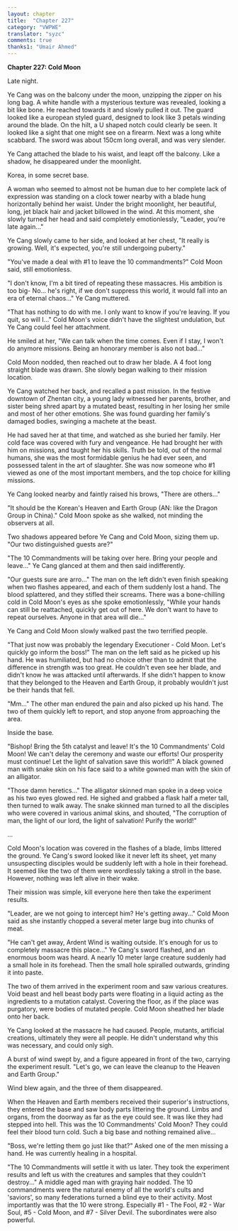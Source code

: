 ```yaml
---
layout: chapter
title:  "Chapter 227"
category: "VWPWE"
translator: "syzc"
comments: true
thanks1: "Umair Ahmed"
---
```


**Chapter 227: Cold Moon**

Late night.

Ye Cang was on the balcony under the moon, unzipping the zipper on his long bag. A white handle with a mysterious texture was revealed, looking a bit like bone. He reached towards it and slowly pulled it out. The guard looked like a european styled guard, designed to look like 3 petals winding around the blade. On the hilt, a U shaped notch could clearly be seen. It looked like a sight that one might see on a firearm. Next was a long white scabbard. The sword was about 150cm long overall, and was very slender.

Ye Cang attached the blade to his waist, and leapt off the balcony. Like a shadow, he disappeared under the moonlight.

Korea, in some secret base.

A woman who seemed to almost not be human due to her complete lack of expression was standing on a clock tower nearby with a blade hung horizontally behind her waist. Under the bright moonlight, her beautiful, long, jet black hair and jacket billowed in the wind. At this moment, she slowly turned her head and said completely emotionlessly, "Leader, you're late again..."

Ye Cang slowly came to her side, and looked at her chest, "It really is growing. Well, it's expected, you're still undergoing puberty."

"You've made a deal with #1 to leave the 10 commandments?" Cold Moon said, still emotionless.

"I don't know, I'm a bit tired of repeating these massacres. His ambition is too big- No... he's right, if we don't suppress this world, it would fall into an era of eternal chaos..." Ye Cang muttered.

"That has nothing to do with me. I only want to know if you're leaving. If you quit, so will I..." Cold Moon's voice didn't have the slightest undulation, but Ye Cang could feel her attachment.

He smiled at her, "We can talk when the time comes. Even if I stay, I won't do anymore missions. Being an honorary member is also not bad..."

Cold Moon nodded, then reached out to draw her blade. A 4 foot long straight blade was drawn. She slowly began walking to their mission location.

Ye Cang watched her back, and recalled a past mission. In the festive downtown of Zhentan city, a young lady witnessed her parents, brother, and sister being shred apart by a mutated beast, resulting in her losing her smile and most of her other emotions. She was found guarding her family's damaged bodies, swinging a machete at the beast.

He had saved her at that time, and watched as she buried her family. Her cold face was covered with fury and vengeance. He had brought her with him on missions, and taught her his skills. Truth be told, out of the normal humans, she was the most formidable genius he had ever seen, and possessed talent in the art of slaughter. She was now someone who #1 viewed as one of the most important members, and the top choice for killing missions.

Ye Cang looked nearby and faintly raised his brows, "There are others..."

"It should be the Korean's Heaven and Earth Group (AN: like the Dragon Group in China)." Cold Moon spoke as she walked, not minding the observers at all.

Two shadows appeared before Ye Cang and Cold Moon, sizing them up. "Our two distinguished guests are?"

"The 10 Commandments will be taking over here. Bring your people and leave..." Ye Cang glanced at them and then said indifferently.

"Our guests sure are arro..." The man on the left didn't even finish speaking when two flashes appeared, and each of them suddenly lost a hand. The blood splattered, and they stifled their screams. There was a bone-chilling cold in Cold Moon's eyes as she spoke emotionlessly, "While your hands can still be reattached, quickly get out of here. We don't want to have to repeat ourselves. Anyone in that area will die..."

Ye Cang and Cold Moon slowly walked past the two terrified people.

"That just now was probably the legendary Executioner - Cold Moon. Let's quickly go inform the boss!" The man on the left said as he picked up his hand. He was humiliated, but had no choice other than to admit that the difference in strength was too great. He couldn't even see her blade, and didn't know he was attacked until afterwards. If she didn't happen to know that they belonged to the Heaven and Earth Group, it probably wouldn't just be their hands that fell.

"Mm..." The other man endured the pain and also picked up his hand. The two of them quickly left to report, and stop anyone from approaching the area.

Inside the base.

"Bishop! Bring the 5th catalyst and leave! It's the 10 Commandments' Cold Moon! We can't delay the ceremony and waste our efforts! Our prosperity must continue! Let the light of salvation save this world!!" A black gowned man with snake skin on his face said to a white gowned man with the skin of an alligator.

"Those damn heretics..." The alligator skinned man spoke in a deep voice as his two eyes glowed red. He sighed and grabbed a flask half a meter tall, then turned to walk away. The snake skinned man turned to all the disciples who were covered in various animal skins, and shouted, "The corruption of man, the light of our lord, the light of salvation! Purify the world!"

...

Cold Moon's location was covered in the flashes of a blade, limbs littered the ground. Ye Cang's sword looked like it never left its sheet, yet many unsuspecting disciples would be suddenly left with a hole in their forehead. It seemed like the two of them were wordlessly taking a stroll in the base. However, nothing was left alive in their wake.

Their mission was simple, kill everyone here then take the experiment results.

"Leader, are we not going to intercept him? He's getting away..." Cold Moon said as she instantly chopped a several meter large bug into chunks of meat.

"He can't get away, Ardent Wind is waiting outside. It's enough for us to completely massacre this place..." Ye Cang's sword flashed, and an enormous boom was heard. A nearly 10 meter large creature suddenly had a small hole in its forehead. Then the small hole spiralled outwards, grinding it into paste.

The two of them arrived in the experiment room and saw various creatures. Void beast and hell beast body parts were floating in a liquid acting as the ingredients to a mutation catalyst. Covering the floor, as if the place was purgatory, were bodies of mutated people. Cold Moon sheathed her blade onto her back.

Ye Cang looked at the massacre he had caused. People, mutants, artificial creations, ultimately they were all people. He didn't understand why this was necessary, and could only sigh.

A burst of wind swept by, and a figure appeared in front of the two, carrying the experiment result. "Let's go, we can leave the cleanup to the Heaven and Earth Group."

Wind blew again, and the three of them disappeared. 

When the Heaven and Earth members received their superior's instructions, they entered the base and saw body parts littering the ground. Limbs and organs, from the doorway as far as the eye could see. It was like they had stepped into hell. This was the 10 Commandments' Cold Moon? They could feel their blood turn cold. Such a big base and nothing remained alive...

"Boss, we're letting them go just like that?" Asked one of the men missing a hand. He was currently healing in a hospital.

"The 10 Commandments will settle it with us later. They took the experiment results and left us with the creatures and samples that they couldn't destroy..." A middle aged man with graying hair nodded. The 10 commandments were the natural enemy of all the world's cults and 'saviors', so many federations turned a blind eye to their activity. Most importantly was that the 10 were strong. Especially #1 - The Fool, #2 - War Soul, #5 - Cold Moon, and #7 - Silver Devil. The subordinates were also powerful.
